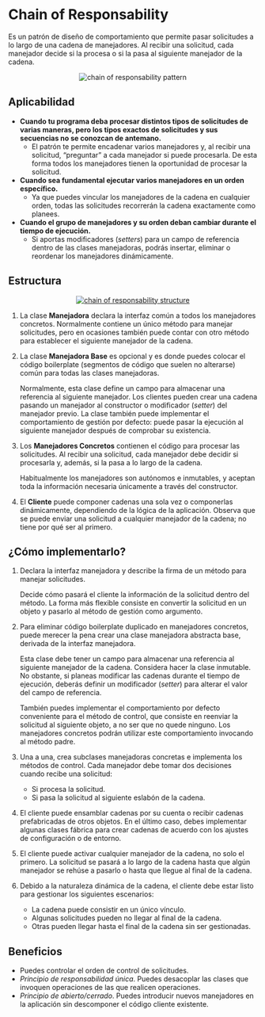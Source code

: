 # Chain of Responsability

Es un patrón de diseño de comportamiento que permite pasar solicitudes a lo largo de una cadena de manejadores. Al recibir una solicitud, cada manejador decide si la procesa o si la pasa al siguiente manejador de la cadena.

<p align="center">
  <img src="https://refactoring.guru/images/patterns/content/chain-of-responsibility/chain-of-responsibility.png" alt="chain of responsability pattern" />
</p>

## Aplicabilidad

- **Cuando tu programa deba procesar distintos tipos de solicitudes de varias maneras, pero los tipos exactos de solicitudes y sus secuencias no se conozcan de antemano.**
    - El patrón te permite encadenar varios manejadores y, al recibir una solicitud, “preguntar” a cada manejador si puede procesarla. De esta forma todos los manejadores tienen la oportunidad de procesar la solicitud.
- **Cuando sea fundamental ejecutar varios manejadores en un orden específico.**
    - Ya que puedes vincular los manejadores de la cadena en cualquier orden, todas las solicitudes recorrerán la cadena exactamente como planees.
- **Cuando el grupo de manejadores y su orden deban cambiar durante el tiempo de ejecución.**
    - Si aportas modificadores (*setters*) para un campo de referencia dentro de las clases manejadoras, podrás insertar, eliminar o reordenar los manejadores dinámicamente.

## Estructura

<p align="center">
  <a href="https://refactoring.guru/es/design-patterns/chain-of-responsibility" target="_blank">
    <img src="https://refactoring.guru/images/patterns/diagrams/chain-of-responsibility/structure.png" alt="chain of responsability structure" />
  </a>
</p>

1. La clase **Manejadora** declara la interfaz común a todos los manejadores concretos. Normalmente contiene un único método para manejar solicitudes, pero en ocasiones también puede contar con otro método para establecer el siguiente manejador de la cadena.
2. La clase **Manejadora Base** es opcional y es donde puedes colocar el código boilerplate (segmentos de código que suelen no alterarse) común para todas las clases manejadoras.

    Normalmente, esta clase define un campo para almacenar una referencia al siguiente manejador. Los clientes pueden crear una cadena pasando un manejador al constructor o modificador (*setter*) del manejador previo. La clase también puede implementar el comportamiento de gestión por defecto: puede pasar la ejecución al siguiente manejador después de comprobar su existencia.
3. Los **Manejadores Concretos** contienen el código para procesar las solicitudes. Al recibir una solicitud, cada manejador debe decidir si procesarla y, además, si la pasa a lo largo de la cadena.

    Habitualmente los manejadores son autónomos e inmutables, y aceptan toda la información necesaria únicamente a través del constructor.
4. El **Cliente** puede componer cadenas una sola vez o componerlas dinámicamente, dependiendo de la lógica de la aplicación. Observa que se puede enviar una solicitud a cualquier manejador de la cadena; no tiene por qué ser al primero.

## ¿Cómo implementarlo?

1. Declara la interfaz manejadora y describe la firma de un método para manejar solicitudes.

    Decide cómo pasará el cliente la información de la solicitud dentro del método. La forma más flexible consiste en convertir la solicitud en un objeto y pasarlo al método de gestión como argumento.
2. Para eliminar código boilerplate duplicado en manejadores concretos, puede merecer la pena crear una clase manejadora abstracta base, derivada de la interfaz manejadora.

    Esta clase debe tener un campo para almacenar una referencia al siguiente manejador de la cadena. Considera hacer la clase inmutable. No obstante, si planeas modificar las cadenas durante el tiempo de ejecución, deberás definir un modificador (*setter*) para alterar el valor del campo de referencia.

    También puedes implementar el comportamiento por defecto conveniente para el método de control, que consiste en reenviar la solicitud al siguiente objeto, a no ser que no quede ninguno. Los manejadores concretos podrán utilizar este comportamiento invocando al método padre.
3. Una a una, crea subclases manejadoras concretas e implementa los métodos de control. Cada manejador debe tomar dos decisiones cuando recibe una solicitud:
    - Si procesa la solicitud.
    - Si pasa la solicitud al siguiente eslabón de la cadena.
4. El cliente puede ensamblar cadenas por su cuenta o recibir cadenas prefabricadas de otros objetos. En el último caso, debes implementar algunas clases fábrica para crear cadenas de acuerdo con los ajustes de configuración o de entorno.
5. El cliente puede activar cualquier manejador de la cadena, no solo el primero. La solicitud se pasará a lo largo de la cadena hasta que algún manejador se rehúse a pasarlo o hasta que llegue al final de la cadena.
6. Debido a la naturaleza dinámica de la cadena, el cliente debe estar listo para gestionar los siguientes escenarios:
    - La cadena puede consistir en un único vínculo.
    - Algunas solicitudes pueden no llegar al final de la cadena.
    - Otras pueden llegar hasta el final de la cadena sin ser gestionadas.

## Beneficios

- Puedes controlar el orden de control de solicitudes.
- *Principio de responsabilidad única*. Puedes desacoplar las clases que invoquen operaciones de las que realicen operaciones.
- *Principio de abierto/cerrado*. Puedes introducir nuevos manejadores en la aplicación sin descomponer el código cliente existente.